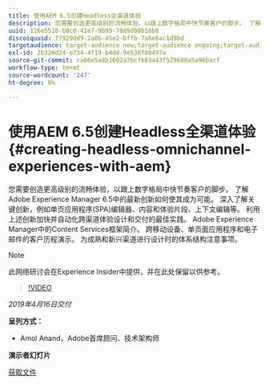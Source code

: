 ```yaml
---
title: 使用AEM 6.5创建Headless全渠道体验
description: 您需要创造更高级别的流畅体验，以跟上数字格局中快节奏客户的脚步。 了解Adobe Experience Manager 6.5中的最新创新如何使其成为可能。 深入了解关键创新，例如单页应用程序(SPA)编辑器、内容和体验片段、上下文编辑等。 利用上述创新加快并自动化跨渠道体验设计和交付的最佳实践。 Adobe Experience Manager中的Content Services框架简介。 跨移动设备、单页面应用程序和电子邮件的客户历程演示。 为成熟和新兴渠道进行设计时的体系结构注意事项。
uuid: 126e5518-b8c0-41e7-9b99-78d9d80b18b0
discoiquuid: 77929dd9-2a0b-45e2-bffb-7a6e6ac1d9bd
targetaudience: target-audience new;target-audience ongoing;target-audience upgrader
exl-id: 2b326d24-e734-4f19-b4dd-9e538f80497a
source-git-commit: ca06e5a8b1602a7bcfb83a43f529680a5a96bacf
workflow-type: tm+mt
source-wordcount: '247'
ht-degree: 0%

---
```


# 使用AEM 6.5创建Headless全渠道体验{#creating-headless-omnichannel-experiences-with-aem}

您需要创造更高级别的流畅体验，以跟上数字格局中快节奏客户的脚步。 了解Adobe Experience Manager 6.5中的最新创新如何使其成为可能。 深入了解关键创新，例如单页应用程序(SPA)编辑器、内容和体验片段、上下文编辑等。 利用上述创新加快并自动化跨渠道体验设计和交付的最佳实践。 Adobe Experience Manager中的Content Services框架简介。 跨移动设备、单页面应用程序和电子邮件的客户历程演示。 为成熟和新兴渠道进行设计时的体系结构注意事项。

>[!NOTE]
>
>此网络研讨会在Experience Insider中提供，并在此处保留以供参考。

>[!VIDEO](https://video.tv.adobe.com/v/27088/?quality=9)

*2019年4月16日交付*

**呈列方式：**

* Amol Anand，Adobe首席顾问、技术架构师

**演示者幻灯片**

[获取文件](assets/headless-omnichannelwebinar04162019.pdf)
